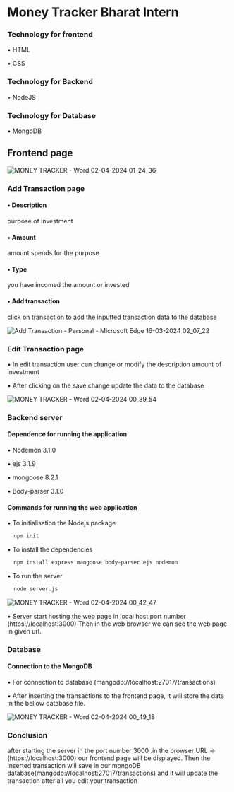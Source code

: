 
# Money Tracker Bharat Intern

### Technology for frontend
•	HTML

•	CSS

### Technology for Backend

•	NodeJS

### Technology for Database

•	MongoDB

## Frontend page

![MONEY TRACKER - Word 02-04-2024 01_24_36](https://github.com/chandrasekharjena-ui/MoneyTracker_bharat_intern/assets/72114961/0c4a749f-7b24-4eb0-8348-43a57bbd743e)

### Add Transaction page

#### •	Description

purpose of investment

#### •	Amount

amount spends for the purpose

#### •	Type

you have incomed the amount or invested

#### •	Add transaction

click on transaction to add the inputted transaction data to the database

![Add Transaction - Personal - Microsoft​ Edge 16-03-2024 02_07_22](https://github.com/chandrasekharjena-ui/MoneyTracker_bharat_intern/assets/72114961/e348822d-8fd6-4dad-a653-f82875f0703e)

### Edit Transaction page

•	In edit transaction user can change or modify the description amount of investment

•	After clicking on the save change update the data to the database

![MONEY TRACKER - Word 02-04-2024 00_39_54](https://github.com/chandrasekharjena-ui/MoneyTracker_bharat_intern/assets/72114961/0148c52e-1cb1-4169-b9c0-448f12d8134e)

### Backend server
#### Dependence for running the application 

•	Nodemon 3.1.0

•	ejs 3.1.9

•	mongoose 8.2.1

•	Body-parser 3.1.0

#### Commands for running the web application
•	To initialisation the Nodejs package
```bash
  npm init
```
•	To install the dependencies
```bash
  npm install express mangoose body-parser ejs nodemon
```
•	To run the server 
```bash
  node server.js
```
![MONEY TRACKER - Word 02-04-2024 00_42_47](https://github.com/chandrasekharjena-ui/MoneyTracker_bharat_intern/assets/72114961/29aa5eb4-2255-4b6b-92c3-220e326dae65)


•	Server start hosting the web page in local host port number (https://localhost:3000) Then in the web browser we can see the web page in given url.

### Database
#### Connection to the MongoDB
•	For connection to database (mangodb://localhost:27017/transactions)

•	After inserting the transactions to the frontend page, it will store the data in the bellow database file.

![MONEY TRACKER - Word 02-04-2024 00_49_18](https://github.com/chandrasekharjena-ui/MoneyTracker_bharat_intern/assets/72114961/fc871e11-0f72-4724-be70-100aca3c19cd)

### Conclusion

after starting the server in the port number 3000 .in the browser 
URL ->(https://localhost:3000) our frontend page will be displayed. Then the inserted transaction will save in our mongoDB database(mangodb://localhost:27017/transactions) and it will update the transaction after all you edit your transaction
